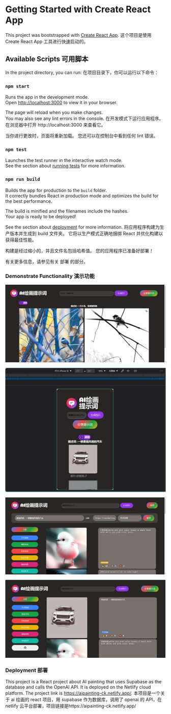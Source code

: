 # Getting Started with Create React App

This project was bootstrapped with [Create React App](https://github.com/facebook/create-react-app).
这个项目是使用 Create React App 工具进行快速启动的。

## Available Scripts 可用脚本

In the project directory, you can run:
在项目目录下，你可以运行以下命令：

### `npm start`

Runs the app in the development mode.\
Open [http://localhost:3000](http://localhost:3000) to view it in your browser.

The page will reload when you make changes.\
You may also see any lint errors in the console.
在开发模式下运行应用程序。
在浏览器中打开 http://localhost:3000 来查看它。

当你进行更改时，页面将重新加载。
您还可以在控制台中看到任何 lint 错误。

### `npm test`

Launches the test runner in the interactive watch mode.\
See the section about [running tests](https://facebook.github.io/create-react-app/docs/running-tests) for more information.

### `npm run build`

Builds the app for production to the `build` folder.\
It correctly bundles React in production mode and optimizes the build for the best performance.

The build is minified and the filenames include the hashes.\
Your app is ready to be deployed!

See the section about [deployment](https://facebook.github.io/create-react-app/docs/deployment) for more information.
将应用程序构建为生产版本并生成到 build 文件夹。
它将以生产模式正确地捆绑 React 并优化构建以获得最佳性能。

构建是经过缩小的，并且文件名包括哈希值。
您的应用程序已准备好部署！

有关更多信息，请参见有关 部署 的部分。

### Demonstrate Functionality 演示功能

![调用openai api生成图片](./image/test1.jpg)

![适配手机屏幕](./image/test2.jpg)

![分享生成的图片](./image/test3.jpg)

![点赞功能](./image/tset4.jpg)

### Deployment 部署

This project is a React project about AI painting that uses Supabase as the database and calls the OpenAI API. It is deployed on the Netlify cloud platform. The project link is https://aipainting-ck.netlify.app/.
本项目是一个关于 ai 绘画的 react 项目，用 supabase 作为数据库，调用了 openai 的 API，在 netlify 云平台部署，项目链接是https://aipainting-ck.netlify.app/
